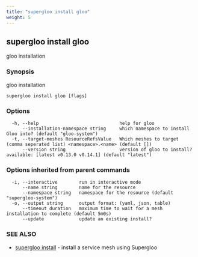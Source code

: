 ```yaml
---
title: "supergloo install gloo"
weight: 5
---
```

## supergloo install gloo

gloo installation

### Synopsis

gloo installation

```
supergloo install gloo [flags]
```

### Options

```
  -h, --help                              help for gloo
      --installation-namespace string     which namespace to install Gloo into? (default "gloo-system")
  -t, --target-meshes ResourceRefsValue   Which meshes to target (comma seperated list) <namespace>.<name> (default [])
      --version string                    version of gloo to install? available: [latest v0.13.0 v0.14.1] (default "latest")
```

### Options inherited from parent commands

```
  -i, --interactive        run in interactive mode
      --name string        name for the resource
      --namespace string   namespace for the resource (default "supergloo-system")
  -o, --output string      output format: (yaml, json, table)
      --timeout duration   maximum time to wait for a mesh installation to complete (default 5m0s)
      --update             update an existing install?
```

### SEE ALSO

* [supergloo install](../supergloo_install)	 - install a service mesh using Supergloo

